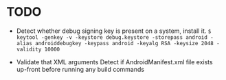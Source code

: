 # TODO

* Detect whether debug signing key is present on a system, install it.
	`$ keytool -genkey -v -keystore debug.keystore -storepass android -alias androiddebugkey -keypass android -keyalg RSA -keysize 2048 -validity 10000`

* Validate that XML arguments Detect if AndroidManifest.xml file exists up-front before running any build commands

